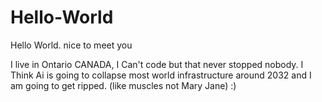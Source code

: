 # Hello-World
Hello World. nice to meet you

I live in Ontario CANADA, I Can't code but that never stopped nobody. I Think Ai is going to collapse most world infrastructure around 2032 and I am going to get ripped. (like muscles not Mary Jane) :) 
